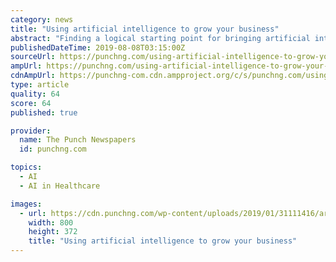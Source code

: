 ```yaml
---
category: news
title: "Using artificial intelligence to grow your business"
abstract: "Finding a logical starting point for bringing artificial intelligence integration ... a strong local population to keep it afloat. Think healthcare organisations, real estate companies, and ..."
publishedDateTime: 2019-08-08T03:15:00Z
sourceUrl: https://punchng.com/using-artificial-intelligence-to-grow-your-business/
ampUrl: https://punchng.com/using-artificial-intelligence-to-grow-your-business/amp/
cdnAmpUrl: https://punchng-com.cdn.ampproject.org/c/s/punchng.com/using-artificial-intelligence-to-grow-your-business/amp/
type: article
quality: 64
score: 64
published: true

provider:
  name: The Punch Newspapers
  id: punchng.com

topics:
  - AI
  - AI in Healthcare

images:
  - url: https://cdn.punchng.com/wp-content/uploads/2019/01/31111416/artificial-intelligence-e1548929675751.jpg
    width: 800
    height: 372
    title: "Using artificial intelligence to grow your business"
---
```

